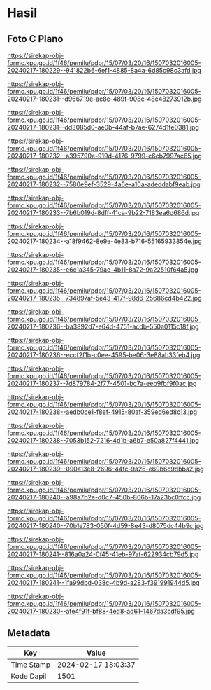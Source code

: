 # Hasil

## Foto C Plano

https://sirekap-obj-formc.kpu.go.id/1f46/pemilu/pdpr/15/07/03/20/16/1507032016005-20240217-180229--941822b6-6ef1-4885-8a4a-6d85c98c3afd.jpg

https://sirekap-obj-formc.kpu.go.id/1f46/pemilu/pdpr/15/07/03/20/16/1507032016005-20240217-180231--d966719e-ae8e-489f-908c-48e48273912b.jpg

https://sirekap-obj-formc.kpu.go.id/1f46/pemilu/pdpr/15/07/03/20/16/1507032016005-20240217-180231--dd3085d0-ae0b-44af-b7ae-6274d1fe0381.jpg

https://sirekap-obj-formc.kpu.go.id/1f46/pemilu/pdpr/15/07/03/20/16/1507032016005-20240217-180232--a395790e-919d-4176-9799-c6cb7997ac65.jpg

https://sirekap-obj-formc.kpu.go.id/1f46/pemilu/pdpr/15/07/03/20/16/1507032016005-20240217-180232--7580e9ef-3529-4a6e-a10a-adeddabf9eab.jpg

https://sirekap-obj-formc.kpu.go.id/1f46/pemilu/pdpr/15/07/03/20/16/1507032016005-20240217-180233--7b6b019d-8dff-41ca-9b22-7183ea6d686d.jpg

https://sirekap-obj-formc.kpu.go.id/1f46/pemilu/pdpr/15/07/03/20/16/1507032016005-20240217-180234--a18f9462-8e9e-4e83-b716-55165933854e.jpg

https://sirekap-obj-formc.kpu.go.id/1f46/pemilu/pdpr/15/07/03/20/16/1507032016005-20240217-180235--e6c1a345-79ae-4b11-8a72-9a22510f64a5.jpg

https://sirekap-obj-formc.kpu.go.id/1f46/pemilu/pdpr/15/07/03/20/16/1507032016005-20240217-180235--734897af-5e43-417f-98d6-25686cd4b422.jpg

https://sirekap-obj-formc.kpu.go.id/1f46/pemilu/pdpr/15/07/03/20/16/1507032016005-20240217-180236--ba3892d7-e64d-4751-acdb-550a0115c18f.jpg

https://sirekap-obj-formc.kpu.go.id/1f46/pemilu/pdpr/15/07/03/20/16/1507032016005-20240217-180236--eccf2f1b-c0ee-4595-be06-3e88ab33feb4.jpg

https://sirekap-obj-formc.kpu.go.id/1f46/pemilu/pdpr/15/07/03/20/16/1507032016005-20240217-180237--7d879784-2f77-4501-bc7a-eeb9fbf9f0ac.jpg

https://sirekap-obj-formc.kpu.go.id/1f46/pemilu/pdpr/15/07/03/20/16/1507032016005-20240217-180238--aedb0ce1-f8ef-4915-80af-359ed6ed8c13.jpg

https://sirekap-obj-formc.kpu.go.id/1f46/pemilu/pdpr/15/07/03/20/16/1507032016005-20240217-180238--7053b152-7216-4d1b-a6b7-e50a827f4441.jpg

https://sirekap-obj-formc.kpu.go.id/1f46/pemilu/pdpr/15/07/03/20/16/1507032016005-20240217-180239--090a13e8-2696-44fc-9a26-e69b6c9dbba2.jpg

https://sirekap-obj-formc.kpu.go.id/1f46/pemilu/pdpr/15/07/03/20/16/1507032016005-20240217-180240--a98a7b2e-d0c7-450b-806b-17a23bc0ffcc.jpg

https://sirekap-obj-formc.kpu.go.id/1f46/pemilu/pdpr/15/07/03/20/16/1507032016005-20240217-180240--70b1e783-050f-4d59-8e43-d8075dc44b9c.jpg

https://sirekap-obj-formc.kpu.go.id/1f46/pemilu/pdpr/15/07/03/20/16/1507032016005-20240217-180241--816a0a24-0f45-41eb-97af-622934cb79d5.jpg

https://sirekap-obj-formc.kpu.go.id/1f46/pemilu/pdpr/15/07/03/20/16/1507032016005-20240217-180241--1fa99dbd-038c-4b9d-a283-f391991944d5.jpg

https://sirekap-obj-formc.kpu.go.id/1f46/pemilu/pdpr/15/07/03/20/16/1507032016005-20240217-180230--afe4f91f-bf88-4ed8-ad61-1467da3cdf95.jpg


## Metadata

| Key        | Value               |
| ---------- | ------------------- |
| Time Stamp | 2024-02-17 18:03:37 |
| Kode Dapil | 1501                |



